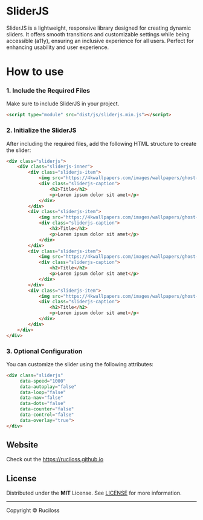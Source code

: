 # SliderJS

SliderJS is a lightweight, responsive library designed for creating dynamic sliders. 
It offers smooth transitions and customizable settings while being accessible (a11y), ensuring an inclusive experience for all users. 
Perfect for enhancing usability and user experience.

# How to use

### 1. Include the Required Files
Make sure to include SliderJS in your project.

```html
<script type="module" src="dist/js/sliderjs.min.js"></script>
```

### 2. Initialize the SliderJS
After including the required files, add the following HTML structure to create the slider:

```html
<div class="sliderjs">
    <div class="sliderjs-inner">
        <div class="sliderjs-item">
            <img src="https://4kwallpapers.com/images/wallpapers/ghost-of-yotei-game-3840x2160-19048.jpg" alt="Obrazek 1">
            <div class="sliderjs-caption">
                <h2>Title</h2>
                <p>Lorem ipsum dolor sit amet</p>
            </div>
        </div>
        <div class="sliderjs-item">
            <img src="https://4kwallpapers.com/images/wallpapers/ghost-of-yotei-game-3840x2160-19048.jpg" alt="Obrazek 2">
            <div class="sliderjs-caption">
                <h2>Title</h2>
                <p>Lorem ipsum dolor sit amet</p>
            </div>
        </div>
        <div class="sliderjs-item">
            <img src="https://4kwallpapers.com/images/wallpapers/ghost-of-yotei-game-3840x2160-19048.jpg" alt="Obrazek 3">
            <div class="sliderjs-caption">
                <h2>Title</h2>
                <p>Lorem ipsum dolor sit amet</p>
            </div>
        </div>
        <div class="sliderjs-item">
            <img src="https://4kwallpapers.com/images/wallpapers/ghost-of-yotei-game-3840x2160-19048.jpg" alt="Obrazek 3">
            <div class="sliderjs-caption">
                <h2>Title</h2>
                <p>Lorem ipsum dolor sit amet</p>
            </div>
        </div>
    </div>
</div>
```

### 3. Optional Configuration
You can customize the slider using the following attributes:

```html
<div class="sliderjs" 
     data-speed="1000" 
     data-autoplay="false" 
     data-loop="false" 
     data-nav="false" 
     data-dots="false" 
     data-counter="false" 
     data-control="false" 
     data-overlay="true">
</div>
```

## Website

Check out the https://ruciloss.github.io

## License

Distributed under the **MIT** License. See [LICENSE](https://opensource.org/license/mit) for more information.

---

Copyright © Ruciloss
